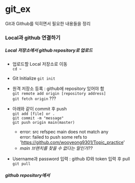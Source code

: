 # git_ex
Git과 Github를 익히면서 필요한 내용들을 정리

### Local과 github 연결하기
##### Local 저장소에서 github repository로 업로드
- 업로드할 Local 저장소로 이동   
`cd ~`
- Git Initialize
`git init`
- 원격 저장소 등록 : github에 repository 있어야 함   
`git remote add origin [repository address]`   
`git fetch origin` ???
- 아래와 같이 commit 후 push   
`git add [file] or .`   
`git commit -m "message"`   
`git push origin main(master)`   
  - error: src refspec main does not match any    
error: failed to push some refs to 'https://github.com/wooyeong9301/Topic_practice'
  - *main 브랜치를 찾을 수 없다는 말인가??*

- Username과 password 입력 : github ID와 token 입력 후 pull   
`git pull`


##### github repository에서 
